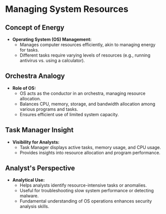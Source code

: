 # Managing System Resources

## Concept of Energy

- **Operating System (OS) Management:**
  - Manages computer resources efficiently, akin to managing energy for tasks.
  - Different tasks require varying levels of resources (e.g., running antivirus vs. using a calculator).

## Orchestra Analogy

- **Role of OS:**
  - OS acts as the conductor in an orchestra, managing resource allocation.
  - Balances CPU, memory, storage, and bandwidth allocation among various programs and tasks.
  - Ensures efficient use of limited system capacity.

## Task Manager Insight

- **Visibility for Analysts:**
  - Task Manager displays active tasks, memory usage, and CPU usage.
  - Provides insights into resource allocation and program performance.
  
## Analyst's Perspective

- **Analytical Use:**
  - Helps analysts identify resource-intensive tasks or anomalies.
  - Useful for troubleshooting slow system performance or detecting malware.
  - Fundamental understanding of OS operations enhances security analysis skills.
